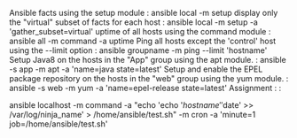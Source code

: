 Ansible facts using the setup module						:	 	ansible local -m setup
display only the "virtual" subset of facts for each host			:	 	ansible local -m setup -a 'gather_subset=virtual'
uptime of all hosts using the command module					:		ansible all -m command -a uptime
Ping all hosts except the 'control' host using the --limit option		:	 	ansible groupname -m ping --limit 'hostname'
Setup Java8 on the hosts in the "App" group using the apt module.		:		ansible -s app -m apt -a 'name=java state=latest'
Setup and enable the EPEL package repository on the hosts in 
the "web" group using the yum module.						:		ansible -s web -m yum -a 'name=epel-release state=latest'
Assignment									:							:	
 
 
ansible localhost -m command -a "echo 'echo '$hostname' '$date' >> /var/log/ninja_name' > /home/ansible/test.sh" -m cron -a 'minute=1 job=/home/ansible/test.sh'
